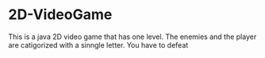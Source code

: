 # 2D-VideoGame
This is a java 2D video game that has one level. The enemies and the player are catigorized with a sinngle letter. You have to defeat
